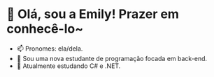 # 👋 Olá, sou a Emily! Prazer em conhecê-lo~
- 📫 Pronomes: ela/dela.
- 👀 Sou uma nova estudante de programação focada em back-end.
- 🌱 Atualmente estudando C# e .NET.
